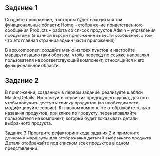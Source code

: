 ## Задание 1

Создайте приложение, в котором будет находиться три функциональные области:
Home – отображение приветственного сообщения
Products – работа со список продуктов
Admin – управления продуктами (в данной версии приложения вывести сообщение, о том, что
это главная страница админ части приложения)

В app.component создайте меню из трех пунктов и настройте маршрутизацию таки образом,
чтобы переход по ссылке направлял пользователя на соответствующий компонент,
относящийся к его функциональной области.

## Задание 2

В приложении, созданном в первом задание, реализуйте шаблон Master/Details. Используйте сервис из предыдущего урока, для того чтобы получить доступ к списку продуктов (по необходимости модифицируйте сервис). 
В главном компоненте отображайте только названия продуктов, 
при клике по продукту, перенаправляйте пользователя на компонент, 
который будет показывать детали выбранного продукта.

Задание 3
Проведите рефакторинг кода задания 2 и примените дочерние маршруты для отображения
деталей выбранного продукта. Детали отображайте под списком всех продуктов в одном
представлении.